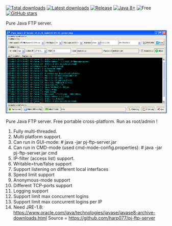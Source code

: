 [![Total downloads](https://img.shields.io/github/downloads/harp077/pj-ftp-server/total.svg)](https://github.com/harp077/pj-ftp-server/releases)
[![Latest downloads](https://img.shields.io/github/downloads/harp077/pj-ftp-server/latest/total.svg)](https://github.com/harp077/pj-ftp-server/releases)
[![Release](https://img.shields.io/github/release/harp077/pj-ftp-server)](https://github.com/harp077/pj-ftp-server/releases)
[![Java 8+](https://img.shields.io/badge/Java-8%2B-teal)](https://www.oracle.com/java/technologies/javase/javase8-archive-downloads.html)
![Free](https://img.shields.io/badge/free-open--source-green.svg)
<a href="https://github.com/harp077/pj-ftp-server/stargazers"><img src="https://img.shields.io/github/stars/harp077/pj-ftp-server?style=flat" alt="GitHub stars" /></a>

Pure Java FTP server.

![ftp](pj-ftp-server.png?raw=true)

Pure Java FTP server. Free portable cross-platform.
Run as root/admin !
1) Fully multi-threaded.
2) Multi platform support.
3) Can run in GUI-mode:  # java -jar pj-ftp-server.jar
4) Can run in CMD-mode (used cmd-mode-config.properties):  # java -jar pj-ftp-server.jar cmd
5) IP-filter (access list) support.
6) Writable=true/false support
7) Support listening on different local interfaces
8) Speed limit support
9) Anonymous-mode support
10) Different TCP-ports support
11) Logging support
12) Support limit max concurrent logins
13) Support limit max concurrent logins per IP
14) Need JRE-1.8: 
https://www.oracle.com/java/technologies/javase/javase8-archive-downloads.html
Source = https://github.com/harp077/pj-ftp-server
